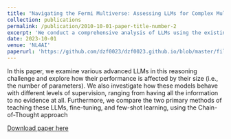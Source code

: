 ```yaml
---
title: "Navigating the Fermi Multiverse: Assessing LLMs for Complex Multi-hop Queries"
collection: publications
permalink: /publication/2010-10-01-paper-title-number-2
excerpt: 'We conduct a comprehensive analysis of LLMs using the existing Fermi reasoning challenge, a task that combines different aspects of reasoning into a single question-answering format, requiring deeper levels of reasoning'
date: 2023-10-01
venue: 'NL4AI'
paperurl: 'https://github.com/dzf0023/dzf0023.github.io/blob/master/files/Fermi_Universe.pdf'
---
```

In this paper, we examine various advanced LLMs in this reasoning challenge and explore how their performance is affected by their size (i.e., the number of parameters). We also investigate how these models behave with different levels of supervision, ranging from having all the information to no evidence at all. Furthermore, we compare the two primary methods of teaching these LLMs, fine-tuning, and few-shot learning, using the Chain-of-Thought approach

[Download paper here](chrome-extension://efaidnbmnnnibpcajpcglclefindmkaj/https://ceur-ws.org/Vol-3551/paper9.pdf)
